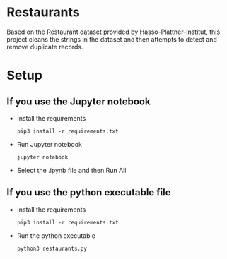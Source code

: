 # Restaurants

Based on the Restaurant dataset provided by Hasso-Plattner-Institut, this project cleans the strings in the dataset and then attempts to detect and remove duplicate records.

# Setup
## If you use the Jupyter notebook
- Install the requirements

    `pip3 install -r requirements.txt`
    
 - Run Jupyter notebook
 
    `jupyter notebook`
    
 - Select the .ipynb file and then Run All
 
 ## If you use the python executable file
- Install the requirements

    `pip3 install -r requirements.txt`
    
- Run the python executable

    `python3 restaurants.py`

